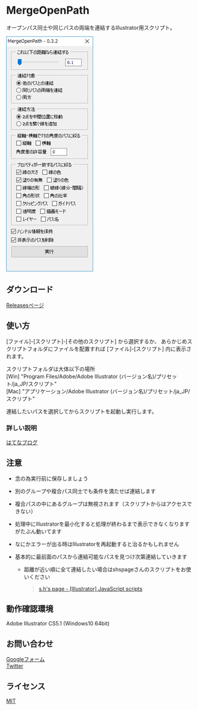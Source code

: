 MergeOpenPath
====

オープンパス同士や同じパスの両端を連結するIllustrator用スクリプト。

![Screenshot](https://github.com/twilyze/Illustrator-MergeOpenPath/blob/master/image/main_window.png)


## ダウンロード
[Releasesページ](https://github.com/twilyze/Illustrator-MergeOpenPath/releases)


## 使い方
[ファイル]-[スクリプト]-[その他のスクリプト] から選択するか、
あらかじめスクリプトフォルダにファイルを配置すれば [ファイル]-[スクリプト] 内に表示されます。

  スクリプトフォルダは大体以下の場所  
  [Win] "Program Files/Adobe/Adobe Illustrator (バージョン名)/プリセット/ja_JP/スクリプト"  
  [Mac] "アプリケーション/Adobe Illustrator (バージョン名)/プリセット/ja_JP/スクリプト"

連結したいパスを選択してからスクリプトを起動し実行します。

### 詳しい説明
[はてなブログ](https://twilyze.hatenablog.jp/entry/merge-open-path-jsx#設定項目)


## 注意
- 念の為実行前に保存しましょう
- 別のグループや複合パス同士でも条件を満たせば連結します
- 複合パスの中にあるグループは無視されます（スクリプトからはアクセスできない）
- 処理中にIllustratorを最小化すると処理が終わるまで表示できなくなりますがたぶん動いてます
- なにかエラーが出る時はIllustratorを再起動すると治るかもしれません

- 基本的に最前面のパスから連結可能なパスを見つけ次第連結していきます
  - 距離が近い順に全て連結したい場合はshspageさんのスクリプトをお使いください
    > [s.h's page - [Illustrator] JavaScript scripts](http://shspage.com/aijs/#renketsu)


## 動作確認環境
Adobe Illustrator CS5.1 (Windows10 64bit)


## お問い合わせ
[Googleフォーム](https://goo.gl/forms/COrRnU3ME2gcIzj62)  
[Twitter](https://twitter.com/twilyze)


## ライセンス
[MIT](https://github.com/twilyze/Illustrator-MergeOpenPath/blob/master/LICENSE)
